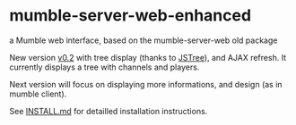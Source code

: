 mumble-server-web-enhanced
==========================

a Mumble web interface, based on the mumble-server-web old package

New version [v0.2](https://github.com/olaulau/mumble-server-web-enhanced/tree/v0.2) with tree display (thanks to [JSTree](http://www.jstree.com/demo/)), and AJAX refresh.
It currently displays a tree with channels and players.

Next version will focus on displaying more informations, and design (as in mumble client).

See [INSTALL.md](https://github.com/olaulau/mumble-server-web-enhanced/blob/master/INSTALL.md) for detailled installation instructions.

